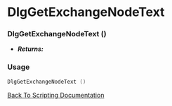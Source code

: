 # DlgGetExchangeNodeText 

### DlgGetExchangeNodeText ()
- ***Returns:*** 

### Usage

```Lua
DlgGetExchangeNodeText ()
```


[Back To Scripting Documentation](../README.md)
